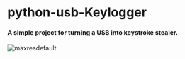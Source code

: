 # python-usb-Keylogger
#### A simple project for turning a USB into keystroke stealer.



![maxresdefault](https://github.com/tribhuwan-kumar/python-usb-Keylogger/assets/118052427/370777be-a90e-493f-9dd8-735d90dcd5c3)


